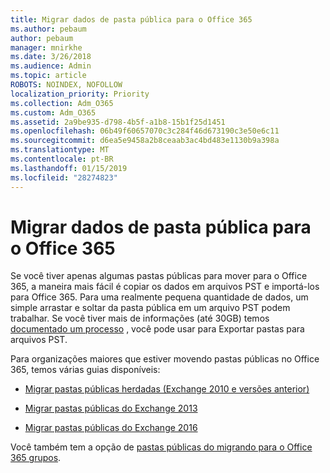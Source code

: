 ```yaml
---
title: Migrar dados de pasta pública para o Office 365
ms.author: pebaum
author: pebaum
manager: mnirkhe
ms.date: 3/26/2018
ms.audience: Admin
ms.topic: article
ROBOTS: NOINDEX, NOFOLLOW
localization_priority: Priority
ms.collection: Adm_O365
ms.custom: Adm_O365
ms.assetid: 2a9be935-d798-4b5f-a1b8-15b1f25d1451
ms.openlocfilehash: 06b49f60657070c3c284f46d673190c3e50e6c11
ms.sourcegitcommit: d6ea5e9458a2b8ceaab3ac4bd483e1130b9a398a
ms.translationtype: MT
ms.contentlocale: pt-BR
ms.lasthandoff: 01/15/2019
ms.locfileid: "28274823"
---
```

# <a name="migrate-public-folder-data-to-office-365"></a>Migrar dados de pasta pública para o Office 365

Se você tiver apenas algumas pastas públicas para mover para o Office 365, a maneira mais fácil é copiar os dados em arquivos PST e importá-los para Office 365. Para uma realmente pequena quantidade de dados, um simple arrastar e soltar da pasta pública em um arquivo PST podem trabalhar. Se você tiver mais de informações (até 30GB) temos [documentado um processo](https://technet.microsoft.com/en-us/library/dn874017%28v=exchg.150%29.aspx#PSTMigrate) , você pode usar para Exportar pastas para arquivos PST. 
  
Para organizações maiores que estiver movendo pastas públicas no Office 365, temos várias guias disponíveis:
  
- [Migrar pastas públicas herdadas (Exchange 2010 e versões anterior)](https://technet.microsoft.com/en-us/library/dn874017%28v=exchg.150%29.aspx)
    
- [Migrar pastas públicas do Exchange 2013](https://technet.microsoft.com/en-us/library/mt798260%28v=exchg.150%29.aspx)
    
- [Migrar pastas públicas do Exchange 2016](https://technet.microsoft.com/en-us/library/mt798260%28v=exchg.160%29.aspx)
    
Você também tem a opção de [pastas públicas do migrando para o Office 365 grupos](https://technet.microsoft.com/library/mt843872%28v=exchg.150%29.aspx).
  

